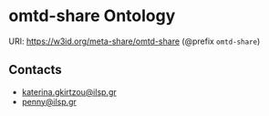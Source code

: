 # omtd-share Ontology

URI: https://w3id.org/meta-share/omtd-share (@prefix `omtd-share`)


## Contacts

- katerina.gkirtzou@ilsp.gr
- penny@ilsp.gr

